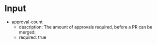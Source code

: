 # Input
- approval-count
  - description: The amount of approvals required, before a PR can be merged.
  - required: true

